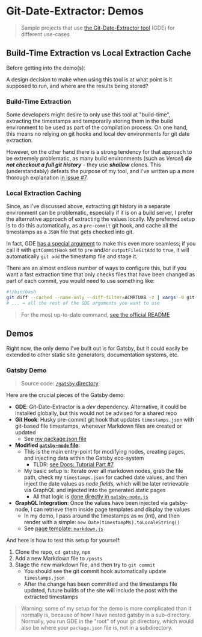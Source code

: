 # Git-Date-Extractor: Demos
> Sample projects that use [the Git-Date-Extractor tool](https://github.com/joshuatz/git-date-extractor) (GDE) for different use-cases

## Build-Time Extraction vs Local Extraction Cache
Before getting into the demo(s):

A design decision to make when using this tool is at what point is it supposed to run, and where are the results being stored? 

### Build-Time Extraction
Some developers might desire to only use this tool at "build-time", extracting the timestamps and temporarily storing them in the build environment to be used as part of the compilation process. On one hand, this means no relying on git hooks and local dev environments for git date extraction.

However, on the other hand there is a strong tendency for that approach to be extremely problematic, as many build environments (such as *Vercel*) ***do not checkout a full git history*** - they use ***shallow*** clones. This (understandably) defeats the purpose of my tool, and I've written up a more thorough explanation [in issue #7](https://github.com/joshuatz/git-date-extractor/issues/7#issuecomment-682298968).

### Local Extraction Caching
Since, as I've discussed above, extracting git history in a separate environment can be problematic, especially if it is on a build server, I prefer the alternative approach of extracting the values locally. My preferred setup is to do this automatically, as a `pre-commit` git hook, and cache all the timestamps as a `JSON` file that gets checked into git.

In fact, GDE [has a special argument](https://github.com/joshuatz/git-date-extractor/tree/main#automating-the-check-in-of-the-timestamp-file-into-version-control-git-add) to make this even more seamless; if you call it with `gitCommitHook` set to `pre` and/or `outputFileGitAdd` to `true`, it will automatically `git add` the timestamp file and stage it.

There are an almost endless number of ways to configure this, but if you want a fast extraction time that only checks files that have been changed as part of each commit, you would need to use something like:

```bash
#!/bin/bash
git diff --cached --name-only --diff-filter=ACMRTUXB -z | xargs -0 git-date-extractor {...}
# ... = all the rest of the GDE arguments you want to use
```

> For the most up-to-date command, [see the official README](https://github.com/joshuatz/git-date-extractor/tree/main#automating-the-check-in-of-the-timestamp-file-into-version-control-git-add)

## Demos
Right now, the only demo I've built out is for Gatsby, but it could easily be extended to other static site generators, documentation systems, etc.

### Gatsby Demo
> Source code: [`/gatsby` directory](./gatsby)

Here are the crucial pieces of the Gatsby demo:

- **GDE**: Git-Date-Extractor is a *dev* dependency. Alternative, it could be installed globally, but this would not be advised for a shared repo
- **Git Hook**: Husky pre-commit git hook that updates `timestamps.json` with git-based file timestamps, whenever Markdown files are created or updated
	- See [my package.json file](./gatsby/package.json)
- **Modified [`gatsby-node` file](./gatsby/gatsby-node.js)**:
	- This is the main entry-point for modifying nodes, creating pages, and injecting data within the Gatsby eco-system
		- TLDR: [see Docs: Tutorial Part #7](https://www.gatsbyjs.com/docs/tutorial/part-seven/)
	- My basic setup is: Iterate over all markdown nodes, grab the file path, check my `timestamps.json` for cached date values, and then inject the date values as *node fields*, which will be later retrievable via GraphQL and injected into the generated static pages
		- All that logic is [done directly in `gatsby-node.js`](./gatsby/gatsby-node.js)
- **GraphQL Integration**: Once the values have been injected via gatsby-node, I can retrieve them inside page templates and display the values
	- In my demo, I pass around the timestamps as `ms` (int), and then render with a simple: `new Date(timestampMs).toLocaleString()`
	- See [page template: `markdown.js`](./gatsby/src/templates/markdown.js)

And here is how to test this setup for yourself:

1. Clone the repo, `cd gatsby`, `npm`
2. Add a new Markdown file to `/posts`
3. Stage the new markdown file, and then try to `git commit`
	- You should see the git commit hook automatically update `timestamps.json`
	- After the change has been committed and the timestamps file updated, future builds of the site will include the post with the extracted timestamps

> Warning: some of my setup for the demo is more complicated than it normally is, because of how I have nested gatsby in a sub-directory. Normally, you run GDE in the "root" of your git directory, which would also be where your `package.json` file is, not in a subdirectory.
